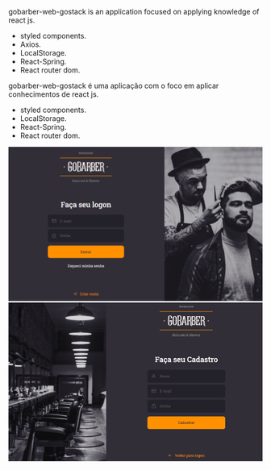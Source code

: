 gobarber-web-gostack is an application focused on applying knowledge of react js.
 * styled components.
 * Axios.
 * LocalStorage.
 * React-Spring.
 * React router dom.

gobarber-web-gostack é uma aplicação com o foco em aplicar conhecimentos de react js.
 * styled components.
 * LocalStorage.
 * React-Spring.
 * React router dom.


<img src="/src/assets/print1.PNG" alt="Print" />


<img src="/src/assets/print2.PNG" alt="Print" />
